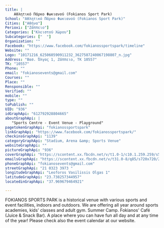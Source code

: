 ```yaml
---
title: |
    Αθλητικό Πάρκο Φωκιανού (Fokianos Sport Park)
School: "Αθλητικό Πάρκο Φωκιανού (Fokianos Sport Park)"
Cities: ["Αθήνα"]
Perioxi: ["Ζάππειο"]
Categories: ["Κλειστού Χώρου"]
Subcategories: ["  "]
Organization: ""
Facebook: "https://www.facebook.com/fokianossportspark/timeline"
Website: ""
Logo: "10171216_625060590911232_3627587240067198807_n.jpg"
Address: "Βασ. Όλγας 1, Ζάππειο, ΤΚ 10557"
TK: "10557"
Phone: ""
email: "fokianosevents@gmail.com"
Courses: ""
Place: ""
Rensponsible: ""
Verified: ""
mobile: ""
type: ""
toPublish: ""
UID: "936"
idGraphApi: "612792928804665"
aboutGraphApi: | 
   "Sports Centre - Event Venue - Playground"
pagetokenGraphApi: "fokianossportspark"
linkGraphApi: "https://www.facebook.com/fokianossportspark/"
checkinsGraphApi: "1139"
categoryGraphApi: "Stadium, Arena &amp; Sports Venue"
websiteGraphApi: ""
pictureGraphApi: "936"
coverGraphApi: "https://scontent.xx.fbcdn.net/v/t1.0-1/c10.1.259.259/s50x50/10420227_724424580974832_2121375356743034728_n.jpg?oh=5183f0a250bac4ca95cf62286275e650&amp;oe=5B4E0B04"
emailsGraphApi: "https://scontent.xx.fbcdn.net/v/t31.0-8/q85/s720x720/28515215_1609115642505717_5992514650910855758_o.jpg?oh=5fe75587a1e2cb0f39599ebb160d8f2a&amp;oe=5B399B54"
phoneGraphApi: "fokianosevents@gmail.com"
streetGraphApi: "21 0323 3973 "
longitudeGraphApi: "Leoforos Vasilissis Olgas 1"
latitudeGraphApi: "23.738257344957"
locatedinGraphApi: "37.969679464921"

---
```


FOKIANOS SPORTS PARK is a historical venue with various sports and event facilities, indoors and outdoors. We are offering all year around sports academies, kids&#39; classes and adult gym. Summer Camp. Fokianos&#39; Café (Juice &amp; Snack Bar). A place where you can have fun all day and at any time of the year! Please check also the event calendar at our website.

